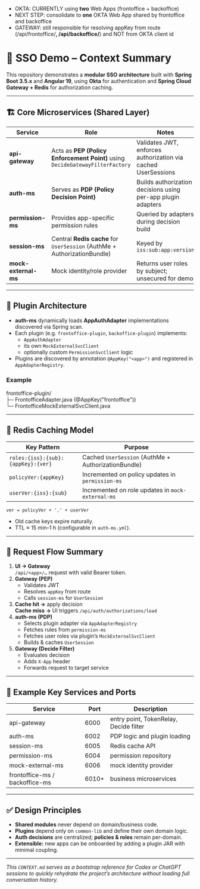 
- OKTA: CURRENTLY using **two** Web Apps (frontoffice + backoffice)
- NEXT STEP: consolidate to **one** OKTA Web App shared by frontoffice and backoffice
- GATEWAY: still responsible for resolving appKey from route (/api/frontoffice/**, /api/backoffice/**) and NOT from OKTA client id

# 🧩 SSO Demo – Context Summary

This repository demonstrates a **modular SSO architecture** built with **Spring Boot 3.5.x** and **Angular 19**, using **Okta** for authentication and **Spring Cloud Gateway + Redis** for authorization caching.

---

## 🏗️ Core Microservices (Shared Layer)

| Service | Role | Notes |
|----------|------|-------|
| **api-gateway** | Acts as **PEP (Policy Enforcement Point)** using `DecideGatewayFilterFactory` | Validates JWT, enforces authorization via cached UserSessions |
| **auth-ms** | Serves as **PDP (Policy Decision Point)** | Builds authorization decisions using per-app plugin adapters |
| **permission-ms** | Provides app-specific permission rules | Queried by adapters during decision build |
| **session-ms** | Central **Redis cache** for `UserSession` (AuthMe + AuthorizationBundle) | Keyed by `iss:sub:app:version` |
| **mock-external-ms** | Mock identity/role provider | Returns user roles by subject; unsecured for demo |

---

## 🧱 Plugin Architecture

- **auth-ms** dynamically loads **AppAuthAdapter** implementations discovered via Spring scan.
- Each plugin (e.g. `frontoffice-plugin`, `backoffice-plugin`) implements:
    - `AppAuthAdapter`
    - its own `MockExternalSvcClient`
    - optionally custom `PermissionSvcClient` logic
- Plugins are discovered by annotation `@AppKey("<app>")` and registered in `AppAdapterRegistry`.

### Example
frontoffice-plugin/  
├─ FrontofficeAdapter.java (@AppKey("frontoffice"))  
└─ FrontofficeMockExternalSvcClient.java


---

## 🔑 Redis Caching Model

| Key Pattern | Purpose |
|--------------|----------|
| `roles:{iss}:{sub}:{appKey}:{ver}` | Cached `UserSession` (AuthMe + AuthorizationBundle) |
| `policyVer:{appKey}` | Incremented on policy updates in `permission-ms` |
| `userVer:{iss}:{sub}` | Incremented on role updates in `mock-external-ms` |

`ver = policyVer + '.' + userVer`

- Old cache keys expire naturally.
- TTL ≈ 15 min–1 h (configurable in `auth-ms.yml`).

---

## 🔄 Request Flow Summary

1. **UI → Gateway**  
   `/api/<app>/…` request with valid Bearer token.
2. **Gateway (PEP)**
    - Validates JWT
    - Resolves `appKey` from route
    - Calls `session-ms` for `UserSession`
3. **Cache hit →** apply decision  
   **Cache miss →** UI triggers `/api/auth/authorizations/load`
4. **auth-ms (PDP)**
    - Selects plugin adapter via `AppAdapterRegistry`
    - Fetches rules from `permission-ms`
    - Fetches user roles via plugin’s `MockExternalSvcClient`
    - Builds & caches `UserSession`
5. **Gateway (Decide Filter)**
    - Evaluates decision
    - Adds `X-App` header
    - Forwards request to target service

---

## 🧩 Example Key Services and Ports

| Service | Port | Description |
|----------|------|-------------|
| api-gateway | 6000 | entry point, TokenRelay, Decide filter |
| auth-ms | 6002 | PDP logic and plugin loading |
| session-ms | 6005 | Redis cache API |
| permission-ms | 6004 | permission repository |
| mock-external-ms | 6006 | mock identity provider |
| frontoffice-ms / backoffice-ms | 6010+ | business microservices |

---

## ✅ Design Principles

- **Shared modules** never depend on domain/business code.
- **Plugins** depend only on `common-lib` and define their own domain logic.
- **Auth decisions** are centralized; **policies & roles** remain per-domain.
- **Extensible:** new apps can be onboarded by adding a plugin JAR with minimal coupling.

---

_This `CONTEXT.md` serves as a bootstrap reference for Codex or ChatGPT sessions to quickly rehydrate the project’s architecture without loading full conversation history._
